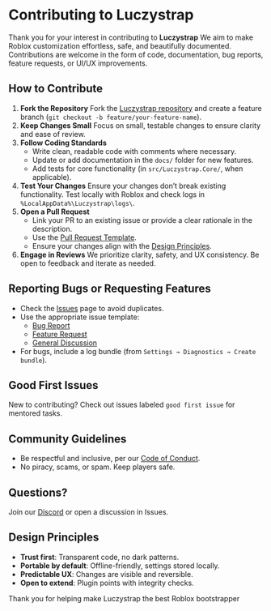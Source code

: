 # Contributing to Luczystrap

Thank you for your interest in contributing to **Luczystrap**
We aim to make Roblox customization effortless, safe, and beautifully documented.
Contributions are welcome in the form of code, documentation, bug reports, feature requests, or UI/UX improvements.

## How to Contribute
1. **Fork the Repository**
   Fork the [Luczystrap repository](https://github.com/Luc6i/Luczystrap) and create a feature branch (`git checkout -b feature/your-feature-name`).
2. **Keep Changes Small**
   Focus on small, testable changes to ensure clarity and ease of review.
3. **Follow Coding Standards**
   - Write clean, readable code with comments where necessary.
   - Update or add documentation in the `docs/` folder for new features.
   - Add tests for core functionality (in `src/Luczystrap.Core/`, when applicable).
4. **Test Your Changes**
   Ensure your changes don’t break existing functionality. Test locally with Roblox and check logs in `%LocalAppData%\Luczystrap\logs\`.
5. **Open a Pull Request**
   - Link your PR to an existing issue or provide a clear rationale in the description.
   - Use the [Pull Request Template](.github/PULL_REQUEST_TEMPLATE.md).
   - Ensure your changes align with the [Design Principles](#design-principles).
6. **Engage in Reviews**
   We prioritize clarity, safety, and UX consistency. Be open to feedback and iterate as needed.

## Reporting Bugs or Requesting Features
- Check the [Issues](https://github.com/Luc6i/Luczystrap/issues) page to avoid duplicates.
- Use the appropriate issue template:
  - [Bug Report](.github/ISSUE_TEMPLATE/bug_report.yml)
  - [Feature Request](.github/ISSUE_TEMPLATE/feature_request.yml)
  - [General Discussion](.github/ISSUE_TEMPLATE/general_discussion.yml)
- For bugs, include a log bundle (from `Settings → Diagnostics → Create bundle`).

## Good First Issues
New to contributing? Check out issues labeled `good first issue` for mentored tasks.

## Community Guidelines
- Be respectful and inclusive, per our [Code of Conduct](CODE_OF_CONDUCT.md).
- No piracy, scams, or spam. Keep players safe.

## Questions?
Join our [Discord](https://discord.gg/C2rkCMkc9c) or open a discussion in Issues.

## Design Principles
- **Trust first**: Transparent code, no dark patterns.
- **Portable by default**: Offline-friendly, settings stored locally.
- **Predictable UX**: Changes are visible and reversible.
- **Open to extend**: Plugin points with integrity checks.

Thank you for helping make Luczystrap the best Roblox bootstrapper

